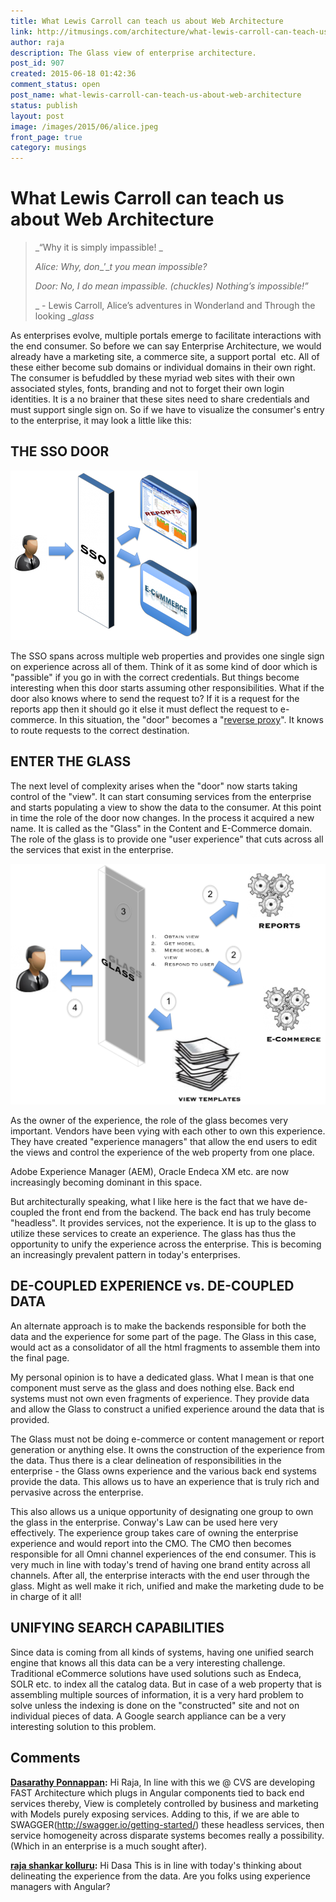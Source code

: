 ```yaml
---
title: What Lewis Carroll can teach us about Web Architecture
link: http://itmusings.com/architecture/what-lewis-carroll-can-teach-us-about-web-architecture
author: raja
description: The Glass view of enterprise architecture. 
post_id: 907
created: 2015-06-18 01:42:36
comment_status: open
post_name: what-lewis-carroll-can-teach-us-about-web-architecture
status: publish
layout: post
image: /images/2015/06/alice.jpeg
front_page: true
category: musings
---
```


<!--“Why it is simply impassible!

Alice: Why, don’t you mean impossible?

Door: No, I do mean impassible. (chuckles) Nothing’s impossible!”

  - Lewis Carroll, Alice’s adventures in Wonderland and Through the looking glass-->

# What Lewis Carroll can teach us about Web Architecture

> _“Why it is simply impassible! _
> 
> _Alice: Why, don__’__t you mean impossible?_
> 
> _Door: No, I do mean impassible. (chuckles) Nothing’s impossible!”_
> 
> _ - Lewis Carroll, Alice’s adventures in Wonderland and Through the looking __glass_


As enterprises evolve, multiple portals emerge to facilitate interactions with the end consumer. So before we can say Enterprise Architecture, we would already have a marketing site, a commerce site, a support portal  etc. All of these either become sub domains or individual domains in their own right. The consumer is befuddled by these myriad web sites with their own associated styles, fonts, branding and not to forget their own login identities. It is a no brainer that these sites need to share credentials and must support single sign on. So if we have to visualize the consumer's entry to the enterprise, it may look a little like this:

## THE SSO DOOR

![](/images/2015/06/door-before-websites1-300x271.png)

The SSO spans across multiple web properties and provides one single sign on experience across all of them. Think of it as some kind of door which is "passible" if you go in with the correct credentials. But things become interesting when this door starts assuming other responsibilities. What if the door also knows where to send the request to? If it is a request for the reports app then it should go it else it must deflect the request to e-commerce. In this situation, the "door" becomes a "[reverse proxy](https://en.wikipedia.org/wiki/Reverse_proxy)". It knows to route requests to the correct destination.

## ENTER THE GLASS

The next level of complexity arises when the "door" now starts taking control of the "view". It can start consuming services from the enterprise and starts populating a view to show the data to the consumer. At this point in time the role of the door now changes. In the process it acquired a new name. It is called as the "Glass" in the Content and E-Commerce domain. The role of the glass is to provide one "user experience" that cuts across all the services that exist in the enterprise. 

![glass](/images/2015/06/glass-1024x783.png)

As the owner of the experience, the role of the glass becomes very important. Vendors have been vying with each other to own this experience. They have created "experience managers" that allow the end users to edit the views and control the experience of the web property from one place.

Adobe Experience Manager (AEM), Oracle Endeca XM etc. are now increasingly becoming dominant in this space. 

But architecturally speaking, what I like here is the fact that we have de-coupled the front end from the backend. The back end has truly become "headless". It provides services, not the experience. It is up to the glass to utilize these services to create an experience. The glass has thus the opportunity to unify the experience across the enterprise. This is becoming an increasingly prevalent pattern in today's enterprises.

## DE-COUPLED EXPERIENCE vs. DE-COUPLED DATA

An alternate approach is to make the backends responsible for both the data and the experience for some part of the page. The Glass in this case, would act as a consolidator of all the html fragments to assemble them into the final page. 

My personal opinion is to have a dedicated glass. What I mean is that one component must serve as the glass and does nothing else. Back end systems must not own even fragments of experience. They provide data and allow the Glass to construct a unified experience around the data that is provided.

The Glass must not be doing e-commerce or content management or report generation or anything else. It owns the construction of the experience from the data. Thus there is a clear delineation of responsibilities in the enterprise - the Glass owns experience and the various back end systems provide the data. This allows us to have an experience that is truly rich and pervasive across the enterprise.

This also allows us a unique opportunity of designating one group to own the glass in the enterprise. Conway's Law can be used here very effectively. The experience group takes care of owning the enterprise experience and would report into the CMO. The CMO then becomes responsible for all Omni channel experiences of the end consumer. This is very much in line with today's trend of having one brand entity across all channels. After all, the enterprise interacts with the end user through the glass. Might as well make it rich, unified and make the marketing dude to be in charge of it all! 

## UNIFYING SEARCH CAPABILITIES

Since data is coming from all kinds of systems, having one unified search engine that knows all this data can be a very interesting challenge. Traditional eCommerce solutions have used solutions such as Endeca, SOLR etc. to index all the catalog data. But in case of a web property that is assembling multiple sources of information, it is a very hard problem to solve unless the indexing is done on the "constructed" site and not on individual pieces of data. A Google search appliance can be a very interesting solution to this problem.

## Comments

**[Dasarathy Ponnappan](#3841 "2015-06-24 16:45:28"):** Hi Raja, In line with this we @ CVS are developing FAST Architecture which plugs in Angular components tied to back end services thereby, View is completely controlled by business and marketing with Models purely exposing services. Adding to this, if we are able to SWAGGER(http://swagger.io/getting-started/) these headless services, then service homogeneity across disparate systems becomes really a possibility. (Which in an enterprise is a much sought after).

**[raja shankar kolluru](#3924 "2015-07-21 16:11:39"):** Hi Dasa This is in line with today's thinking about delineating the experience from the data. Are you folks using experience managers with Angular?

